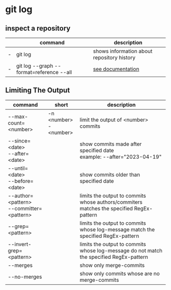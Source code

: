 # git log

## inspect a repository
|  | command | description |
| --- | --- | --- |
| - | git log | shows information about repository history |
| - | git log --graph --format=reference --all | [see documentation](https://git-scm.com/docs/git-log#_commit_formatting) |

## Limiting The Output

| command | short | description |
| --- | --- | --- |
| --max-count=\<number> | -n \<number> <br> -\<number> | limit the output of \<number> commits |
| --since=\<date> <br> --after=\<date> |  | show commits made after specified date <br> example: --after="2023-04-19" |
| --until=\<date> <br> --before=\<date> |  | show commits older than specified date |
| --author=\<pattern> <br> --committer=\<pattern> |  | limits the output to commits whose authors/commiters matches the specified RegEx-pattern |
| --grep=\<pattern> |  | limits the output to commits whose log-message match the specified RegEx-pattern |
| --invert-grep=\<pattern> |  | limits the output to commits whose log-message do not match the specified RegEx-pattern |
| --merges |  | show only merge-commits |
| --no-merges |  | show only commits whose are no merge-commits |
